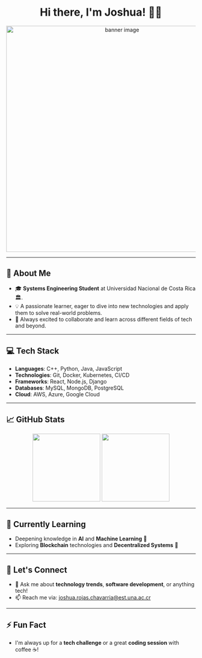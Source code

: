 <div align="center">
  <h1>Hi there, I'm Joshua! 👋🚀</h1>
  <img src="https://github.com/user-attachments/assets/6c76a4c2-d40a-4234-afbc-9ddf32e6fbe2" alt="banner image" width="600"/>
</div>

---

## 🌟 About Me
- 🎓 **Systems Engineering Student** at Universidad Nacional de Costa Rica 🏛.
- 💡 A passionate learner, eager to dive into new technologies and apply them to solve real-world problems.
- 🚀 Always excited to collaborate and learn across different fields of tech and beyond.

---

## 💻 Tech Stack
- **Languages**: C++, Python, Java, JavaScript
- **Technologies**: Git, Docker, Kubernetes, CI/CD
- **Frameworks**: React, Node.js, Django
- **Databases**: MySQL, MongoDB, PostgreSQL
- **Cloud**: AWS, Azure, Google Cloud

---

## 📈 GitHub Stats
<div align="center">
  <img height="180em" src="https://github-readme-stats.vercel.app/api?username=JoshuaRojasChavarria&show_icons=true&theme=dark&hide_border=true&count_private=true" />
  <img height="180em" src="https://github-readme-stats.vercel.app/api/top-langs/?username=JoshuaRojasChavarria&layout=compact&theme=dark&hide_border=true&langs_count=8" />
</div>

---

## 🌱 Currently Learning
- Deepening knowledge in **AI** and **Machine Learning** 🤖
- Exploring **Blockchain** technologies and **Decentralized Systems** 🧠

---

## 🤝 Let's Connect
- 💬 Ask me about **technology trends**, **software development**, or anything tech!
- 📫 Reach me via: joshua.rojas.chavarria@est.una.ac.cr 


---

## ⚡ Fun Fact
- I'm always up for a **tech challenge** or a great **coding session** with coffee ☕!

<!--
**JoshuaRojasChavarria/JoshuaRojasChavarria** is a ✨ _special_ ✨ repository because its `README.md` (this file) appears on your GitHub profile.
-->

